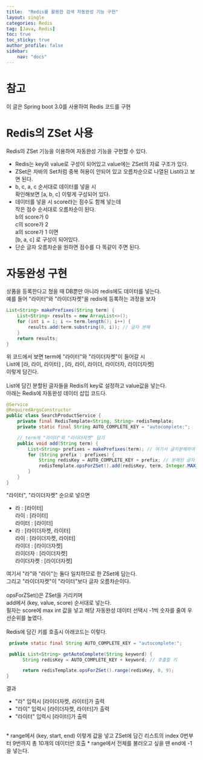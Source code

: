 ```yaml
---
title:  "Redis를 활용한 검색 자동완성 기능 구현"
layout: single
categories: Redis
tag: [Java, Redis]
toc: true
toc_sticky: true
author_profile: false
sidebar:
    nav: "docs"
---
```

# 참고
이 글은 Spring boot 3.0를 사용하여 Redis 코드를 구현

# Redis의 ZSet 사용
Redis의 ZSet 기능을 이용하여 자동완성 기능을 구현할 수 있다.  
* Redis는 key와 value로 구성이 되어있고 value에는 ZSet의 자료 구조가 있다.  
* ZSet은 자바의 Set처럼 중복 허용이 안되어 있고 오름차순으로 나열된 List라고 보면 된다.  
* b, c, a, c 순서대로 데이터를 넣을 시  
  확인해보면 [a, b, c] 이렇게 구성되어 있다.  
* 데이터를 넣을 시 score라는 점수도 함께 넣는데  
  작은 점수 순서대로 오름차순이 된다.  
  b의 score가 0  
  c의 score가 2  
  a의 score가 1 이면  
  [b, a, c] 로 구성이 되어있다.  
* 단순 글자 오름차순을 원하면 점수를 다 똑같이 주면 된다.  

# 자동완성 구현
상품을 등록한다고 쳤을 때 DB뿐만 아니라 redis에도 데이터를 넣는다.  
예를 들어 "라이터"와 "라이더자켓"을 redis에 등록하는 과정을 보자  
```java
List<String> makePrefixes(String term) {
    List<String> results = new ArrayList<>();
    for (int i = 1; i <= term.length(); i++) {
        results.add(term.substring(0, i)); // 글자 분해
    }
    return results;
}
```
위 코드에서 보면 term에 "라이터"와 "라이더자켓"이 들어갈 시  
List에 [라, 라이, 라이터] , [라, 라이, 라이더, 라이더자, 라이더자켓]  
이렇게 담긴다.  
<br>
List에 담긴 분할된 글자들을 Redis의 key로 설정하고 value값을 넣는다.  
아래는 Redis에 자동완성 데이터 삽입 코드다.  
```java
@Service
@RequiredArgsConstructor
public class SearchProductService {
    private final RedisTemplate<String, String> redisTemplate;
    private static final String AUTO_COMPLETE_KEY = "autocomplete:";

    // term에 "라이터"와 "라이더자켓" 담기
    public void add(String term) {
        List<String> prefixes = makePrefixes(term); // 여기서 글자분해하여 List에 담기
        for (String prefix : prefixes) {
            String redisKey = AUTO_COMPLETE_KEY + prefix; // 분해된 글자 key로 설정
            redisTemplate.opsForZSet().add(redisKey, term, Integer.MAX_VALUE);
        }
    }
}
```
"라이터", "라이더자켓" 순으로 넣으면
* 라 : [라이터]  
  라이 : [라이터]  
  라이터 : [라이터]  
* 라 : [라이더자켓, 라이터]  
  라이 : [라이더자켓, 라이터]  
  라이더 : [라이더자켓]  
  라이더자 : [라이더자켓]  
  라이더자켓 : [라이더자켓]  

여기서 "라"와 "라이"는 둘다 일치하므로 한 ZSet에 담는다.  
그리고 "라이더자켓"이 "라이터"보다 글자 오름차순이다.  
<br>
opsForZSet()은 ZSet을 가리키며  
add에서 (key, value, score) 순서대로 넣는다.  
필자는 score에 max int 값을 넣고 해당 자동완성 데이터 선택시 -1씩 숫자를 줄여 우선순위를 높였다.  
<br>
Redis에 담긴 키를 호출시 아래코드는 이렇다.  
```java
 private static final String AUTO_COMPLETE_KEY = "autocomplete:";

 public List<String> getAutoComplete(String keyword) {
      String redisKey = AUTO_COMPLETE_KEY + keyword; // 호출할 키

      return redisTemplate.opsForZSet().range(redisKey, 0, 9);
}
```
결과
* "라" 입력시 [라이더자켓, 라이터]가 출력  
* "라이" 입력시 [라이더자켓, 라이터]가 출력  
* "라이터" 입력시 [라이터]가 출력  
<br>
* range에서 (key, start, end) 이렇게 값을 넣고  
  ZSet에 담긴 리스트의 index 0번부터 9번까지 총 10개의 데이터만 호출  
* range에서 전체를 불러오고 싶을 땐 end에 -1을 넣는다. 
